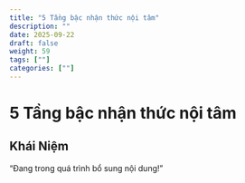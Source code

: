 ```yaml
---
title: "5 Tầng bậc nhận thức nội tâm"
description: ""
date: 2025-09-22
draft: false
weight: 59
tags: [""]
categories: [""]
---
```


# 5 Tầng bậc nhận thức nội tâm

<!-- **Mã:** 
**Nhóm:**  -->

## Khái Niệm

“Đang trong quá trình bổ sung nội dung!”

